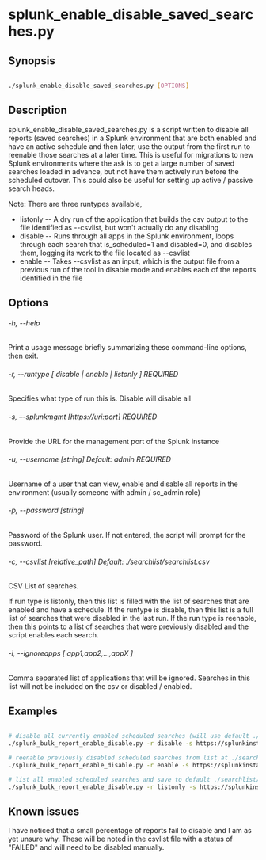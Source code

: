 # splunk_enable_disable_saved_searches.py 

## Synopsis

```bash

./splunk_enable_disable_saved_searches.py [OPTIONS]

```

## Description

splunk_enable_disable_saved_searches.py is a script written to disable all reports (saved searches) in a Splunk environment that are both enabled and have an active schedule and then later, use the output from the first run to reenable those searches at a later time.   This is useful for migrations to new Splunk environments where the ask is to get a large number of saved searches loaded in advance, but not have them actively run before the scheduled cutover.   This could also be useful for setting up active / passive search heads.


Note:  There are three runtypes available, 

   - listonly -- A dry run of the application that builds the csv output to the file identified as --csvlist, but won't actually do any disabling
   - disable  -- Runs through all apps in the Splunk environment, loops through each search that is_scheduled=1 and disabled=0, and disables them, logging its work to the file located as --csvlist
   - enable   -- Takes --csvlist as an input, which is the output file from a previous run of the tool in disable mode and enables each of the reports identified in the file



## Options

###### -h, --help
Print a usage message briefly summarizing these command-line options, then exit.

###### -r, --runtype  [ disable | enable | listonly ]   REQUIRED
Specifies what type of run this is.    Disable will disable all 

###### -s, –-splunkmgmt  [https://uri:port]   REQUIRED
Provide the URL for the management port of the Splunk instance 

###### -u, --username  [string]     Default: admin   REQUIRED
Username of a user that can view, enable and disable all reports in the environment (usually someone with admin / sc_admin role)

###### -p, --password  [string]
Password of the Splunk user.   If not entered, the script will prompt for the password.

###### -c, --csvlist   [relative_path]    Default: ./searchlist/searchlist.csv
CSV List of searches.  

If run type is listonly, then this list is filled with the list of searches that are enabled and have a schedule.
If the runtype is disable, then this list is a full list of searches that were disabled in the last run.
If the run type is reenable, then this points to a list of searches that were previously disabled and the script enables each search. 

###### -i, --ignoreapps   [ app1,app2,...,appX ] 
Comma separated list of applications that will be ignored.   Searches in this list will not be included on the csv or disabled / enabled.     



## Examples

```bash

# disable all currently enabled scheduled searches (will use default ./searchlist/searchlist.csv as -c is not specified)
./splunk_bulk_report_enable_disable.py -r disable -s https://splunkinstance.splunkcloud.com:8089 -u username -p password 

# reenable previously disabled scheduled searches from list at ./searches.csv
./splunk_bulk_report_enable_disable.py -r enable -s https://splunkinstance.splunkcloud.com:8089 -u username -p password -c ./searches.csv

# list all enabled scheduled searches and save to default ./searchlist/searchlist.csv.   Password is not supplied so this will be prompted.
./splunk_bulk_report_enable_disable.py -r listonly -s https://splunkinstance.splunkcloud.com:8089 -u username

```


## Known issues

I have noticed that a small percentage of reports fail to disable and I am as yet unsure why.    These will be noted in the csvlist file with a status of "FAILED" and will need to be disabled manually.
